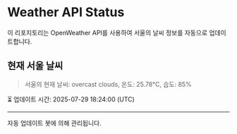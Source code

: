 
# Weather API Status

이 리포지토리는 OpenWeather API를 사용하여 서울의 날씨 정보를 자동으로 업데이트합니다.

## 현재 서울 날씨
> 서울의 현재 날씨: overcast clouds, 온도: 25.78°C, 습도: 85%

⏳ 업데이트 시간: 2025-07-29 18:24:00 (UTC)

---
자동 업데이트 봇에 의해 관리됩니다.
